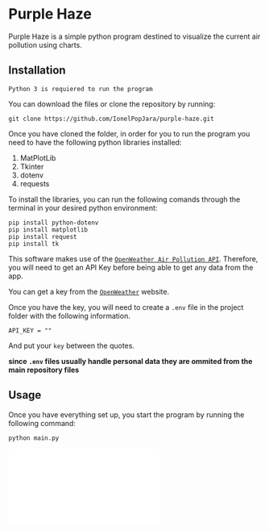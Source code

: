 # Purple Haze
Purple Haze is a simple python program destined to visualize the current air pollution using charts.

## Installation

`Python 3 is requiered to run the program`

You can download the files or clone the repository by running:

```
git clone https://github.com/IonelPopJara/purple-haze.git
```

Once you have cloned the folder, in order for you to run the program you need to have the following python libraries installed:

1. MatPlotLib
2. Tkinter
3. dotenv
4. requests

To install the libraries, you can run the following comands through the terminal in your desired python environment:

``` 
pip install python-dotenv
pip install matplotlib
pip install request
pip install tk
```

This software makes use of the [`OpenWeather Air Pollution API`](https://openweathermap.org/api/air-pollution). Therefore, you will need to get an API Key before being able to get any data from the app.

You can get a key from the [`OpenWeather`](https://openweathermap.org/api) website.

Once you have the key, you will need to create a `.env` file in the project folder with the following information.

```
API_KEY = ""
```

And put your `key` between the quotes.

**since `.env` files usually handle personal data they are ommited from the main repository files**

## Usage

Once you have everything set up, you start the program by running the following command:

```
python main.py
```

![Model](resources\page-1.png.pdf)